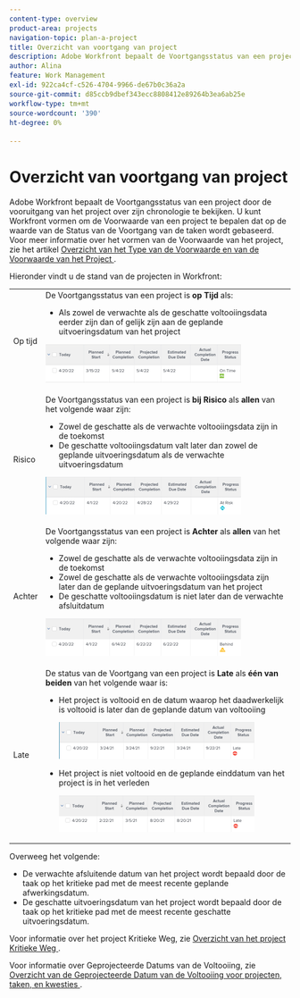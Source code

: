 ```yaml
---
content-type: overview
product-area: projects
navigation-topic: plan-a-project
title: Overzicht van voortgang van project
description: Adobe Workfront bepaalt de Voortgangsstatus van een project door de vooruitgang van het project over zijn chronologie te bekijken. U kunt Workfront vormen om de Voorwaarde van een project te bepalen dat op de waarde van de Status van de Voortgang van de taken wordt gebaseerd. Meer informatie over de status van projectvoortgang vindt u in dit artikel.
author: Alina
feature: Work Management
exl-id: 922ca4cf-c526-4704-9966-de67b0c36a2a
source-git-commit: d85ccb9dbef343ecc8808412e89264b3ea6ab25e
workflow-type: tm+mt
source-wordcount: '390'
ht-degree: 0%

---
```


# Overzicht van voortgang van project

<!--Audited: 12/2023-->

Adobe Workfront bepaalt de Voortgangsstatus van een project door de vooruitgang van het project over zijn chronologie te bekijken. U kunt Workfront vormen om de Voorwaarde van een project te bepalen dat op de waarde van de Status van de Voortgang van de taken wordt gebaseerd. Voor meer informatie over het vormen van de Voorwaarde van het project, zie het artikel [&#x200B; Overzicht van het Type van de Voorwaarde en van de Voorwaarde van het Project &#x200B;](../../../manage-work/projects/manage-projects/project-condition-and-condition-type.md).

Hieronder vindt u de stand van de projecten in Workfront:

<table style="table-layout:auto"> 
 <col> 
 <col> 
 <tbody> 
  <tr> 
   <td>Op tijd</td> 
   <td> De Voortgangsstatus van een project is <strong> op Tijd </strong> als:<ul><li>Als zowel de verwachte als de geschatte voltooiingsdata eerder zijn dan of gelijk zijn aan de geplande uitvoeringsdatum van het project</li></ul> <p> <img src="assets/project-on-time-progress-status-350x69.png" style="width: 350;height: 69;"> </p> </td> 
  </tr> 
  <tr> 
   <td>Risico</td> 
   <td> De Voortgangsstatus van een project is <strong> bij Risico </strong> als <strong> allen </strong> van het volgende waar zijn:<ul><li>Zowel de geschatte als de verwachte voltooiingsdata zijn in de toekomst</li><li> De geschatte voltooiingsdatum valt later dan zowel de geplande uitvoeringsdatum als de verwachte uitvoeringsdatum </li></ul><p> <img src="assets/project-at-risk-progress-status-350x67.png" style="width: 350;height: 67;"> </p> </td> 
  </tr> 
  <tr> 
   <td>Achter</td> 
   <td> De Voortgangsstatus van een project is <strong> Achter </strong> als <strong> allen </strong> van het volgende waar zijn:<ul><li>Zowel de geschatte als de verwachte voltooiingsdata zijn in de toekomst</li><li> Zowel de geschatte als de verwachte voltooiingsdata zijn later dan de geplande uitvoeringsdatum van het project</li><li> De geschatte voltooiingsdatum is niet later dan de verwachte afsluitdatum</li></ul> <p> <img src="assets/project-behind-progress-status-350x67.png" style="width: 350;height: 67;"> </p> </td> 
  </tr> 
  <tr> 
   <td>Late</td> 
   <td> 
     De status van de Voortgang van een project is <strong> Late </strong> als <strong> één van beiden </strong> van het volgende waar is:<ul><li>Het project is voltooid en de datum waarop het daadwerkelijk is voltooid is later dan de geplande datum van voltooiing <p> <img src="assets/project-late-progress-status-350x66.png" style="width: 350;height: 66;"> </p> </li> 
     <li> <p>Het project is niet voltooid en de geplande einddatum van het project is in het verleden <p> <img src="assets/project-late-progress-status-incomplete-status-350x66.png" style="width: 350;height: 66;"> </p> </li> 
    </ul> </td> 
  </tr> 
 </tbody> 
</table>

Overweeg het volgende:

* De verwachte afsluitende datum van het project wordt bepaald door de taak op het kritieke pad met de meest recente geplande afwerkingsdatum.
* De geschatte uitvoeringsdatum van het project wordt bepaald door de taak op het kritieke pad met de meest recente geschatte uitvoeringsdatum.

Voor informatie over het project Kritieke Weg, zie [&#x200B; Overzicht van het project Kritieke Weg &#x200B;](../../../manage-work/tasks/manage-tasks/critical-path.md).

Voor informatie over Geprojecteerde Datums van de Voltooiing, zie [&#x200B; Overzicht van de Geprojecteerde Datum van de Voltooiing voor projecten, taken, en kwesties &#x200B;](../../../manage-work/projects/planning-a-project/project-projected-completion-date.md).
